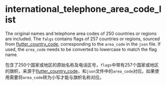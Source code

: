 # international_telephone_area_code_list

The original names and telephone area codes of 250 countries or regions are included. The `falgs` contains flags of 257 countries or regions, sourced from [flutter_country_code](https://github.com/mustafa-707/flutter_country_code), corresponding to the `area_code` in the `json` file. If used, the `area_code` needs to be converted to lowercase to match the flag name.

包含了250个国家或地区的原始名称及电话区号，`flags`中带有257个国家或地区的旗帜，来源于[flutter_country_code](https://github.com/mustafa-707/flutter_country_code)，和`json`文件中的`area_code`对应。如果使用需要将`area_code`转为小写才能与旗帜名称对应。
